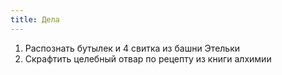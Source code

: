 ```yaml
---
title: Дела
---
```

1. Распознать бутылек и 4 свитка из башни Этельки
2. Скрафтить целебный отвар по рецепту из книги алхимии